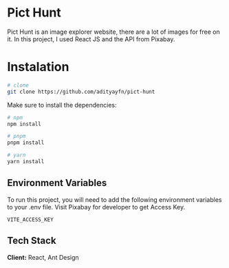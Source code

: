 # Pict Hunt

Pict Hunt is an image explorer website, there are a lot of images for free on it. In this project, I used React JS and the API from Pixabay.

# Instalation

```bash
# clone
git clone https://github.com/adityayfn/pict-hunt
```

Make sure to install the dependencies:

```bash
# npm
npm install

# pnpm
pnpm install

# yarn
yarn install
```

## Environment Variables

To run this project, you will need to add the following environment variables to your .env file. Visit Pixabay for developer to get Access Key.

`VITE_ACCESS_KEY`

## Tech Stack

**Client:** React, Ant Design
